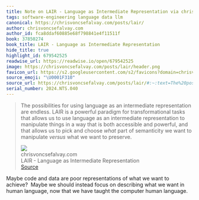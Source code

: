 ```yaml
---
title: Note on LAIR - Language as Intermediate Representation via chrisvoncsefalvay.com
tags: software-engineering language data llm
canonical: https://chrisvoncsefalvay.com/posts/lair/
author: chrisvoncsefalvay.com
author_id: fca8ddaf60885e68f798841e4f11511f
book: 37850274
book_title: LAIR - Language as Intermediate Representation
hide_title: true
highlight_id: 679542525
readwise_url: https://readwise.io/open/679542525
image: https://chrisvoncsefalvay.com/posts/lair/header.png
favicon_url: https://s2.googleusercontent.com/s2/favicons?domain=chrisvoncsefalvay.com
source_emoji: "\U0001F310"
source_url: https://chrisvoncsefalvay.com/posts/lair/#:~:text=The%20possibilities%20for,want%20to%20preserve.
serial_number: 2024.NTS.040
---
```

> The possibilities for using language as an intermediate representation are endless. LAIR is a powerful paradigm for transformational tasks that allows us to use language as an intermediate representation to manipulate things in a way that is both accessible and powerful, and that allows us to pick and choose *what* part of semanticity we want to manipulate *versus* what we want to preserve.
> <div class="quoteback-footer"><div class="quoteback-avatar"><img class="mini-favicon" src="https://s2.googleusercontent.com/s2/favicons?domain=chrisvoncsefalvay.com"></div><div class="quoteback-metadata"><div class="metadata-inner"><span style="display:none">FROM:</span><div aria-label="chrisvoncsefalvay.com" class="quoteback-author"> chrisvoncsefalvay.com</div><div aria-label="LAIR - Language as Intermediate Representation" class="quoteback-title"> LAIR - Language as Intermediate Representation</div></div></div><div class="quoteback-backlink"><a target="_blank" aria-label="go to the full text of this quotation" rel="noopener" href="https://chrisvoncsefalvay.com/posts/lair/#:~:text=The%20possibilities%20for,want%20to%20preserve." class="quoteback-arrow"> Source</a></div></div>

Maybe code and data are poor representations of what we want to achieve? 
Maybe we should instead focus on describing what we want in human language, now that we have taught the computer human language.